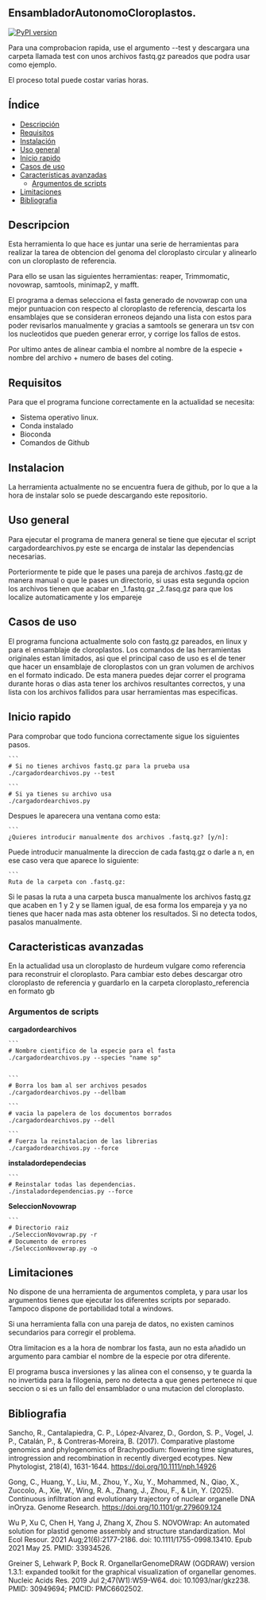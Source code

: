 ## EnsambladorAutonomoCloroplastos.
[![PyPI version](https://img.shields.io/pypi/v/numpy)](https://pypi.org/project/numpy)

Para una comprobacion rapida, use el argumento --test y descargara una carpeta llamada test con unos archivos 
fastq.gz pareados que podra usar como ejemplo.

El proceso total puede costar varias horas.

## Índice

- [Descripción](#descripcion)
- [Requisitos](#requisitos)
- [Instalación](#instalacion)
- [Uso general](#uso-general)
- [Inicio rapido](#inicio-rapido)
- [Casos de uso](#casos-de-uso)
- [Características avanzadas](#caracteristicas-avanzadas)
  - [Argumentos de scripts](#argumentos-de-scripts)
- [Limitaciones](#limitaciones)
- [Bibliografia](#bibliografia)

## Descripcion

Esta herramienta lo que hace es juntar una serie de herramientas para realizar la tarea de obtencion del genoma 
del cloroplasto circular y alinearlo con un cloroplasto de referencia.

Para ello se usan las siguientes herramientas: reaper, Trimmomatic, novowrap, samtools, minimap2, y mafft. 

El programa a demas selecciona el fasta generado de novowrap con una mejor puntuacion con respecto al 
cloroplasto de referencia, descarta los ensamblajes que se consideran erroneos dejando una lista con 
estos para poder revisarlos manualmente y gracias a samtools se generara un tsv con los nucleotidos que pueden
generar error, y corrige los fallos de estos.

Por ultimo antes de alinear cambia el nombre al nombre de la especie + nombre del archivo + numero de bases del
coting.

## Requisitos

Para que el programa funcione correctamente en la actualidad se necesita:

 - Sistema operativo linux.
 - Conda instalado
 - Bioconda
 - Comandos de Github

## Instalacion

La herramienta actualmente no se encuentra fuera de github, por lo que a la hora de instalar solo se puede 
descargando este repositorio.

## Uso general

Para ejecutar el programa de manera general se tiene que ejecutar el script cargadordearchivos.py este se encarga 
de instalar las dependencias necesarias.

Porteriormente te pide que le pases una pareja de archivos .fastq.gz de manera manual o que le pases un directorio,
si usas esta segunda opcion los archivos tienen que acabar en _1.fastq.gz _2.fasq.gz para que los localize 
automaticamente y los empareje

## Casos de uso

El programa funciona actualmente solo con fastq.gz pareados, en linux y para el ensamblaje de cloroplastos. Los
comandos de las herramientas originales estan limitados, asi que el principal caso de uso es el de tener que hacer
un ensamblaje de cloroplastos con un gran volumen de archivos en el formato indicado. De esta manera puedes dejar
correr el programa durante horas o dias asta tener los archivos resultantes correctos, y una lista con los archivos
fallidos para usar herramientas mas especificas.

## Inicio rapido

Para comprobar que todo funciona correctamente sigue los siguientes pasos.

    ``` 
    # Si no tienes archivos fastq.gz para la prueba usa
    ./cargadordearchivos.py --test

    ``` 
    # Si ya tienes su archivo usa
    ./cargadordearchivos.py

Despues le aparecera una ventana como esta:

    ```   
    ¿Quieres introducir manualmente dos archivos .fastq.gz? [y/n]:
  
Puede introducir manualmente la direccion de cada fastq.gz o darle a n, en ese caso vera que aparece lo siguiente:

    ``` 
    Ruta de la carpeta con .fastq.gz:
  
Si le pasas la ruta a una carpeta busca manualmente los archivos fastq.gz que acaben en 1 y 2 y se llamen igual,
de esa forma los empareja y ya no tienes que hacer nada mas asta obtener los resultados. Si no detecta todos, pasalos
manualmente.
  

## Caracteristicas avanzadas

En la actualidad usa un cloroplasto de hurdeum vulgare como referencia para reconstruir el cloroplasto. Para cambiar
esto debes descargar otro cloroplasto de referencia y guardarlo en la carpeta cloroplasto_referencia en formato gb

### Argumentos de scripts

  **cargadordearchivos**

    ``` 
    # Nombre cientifico de la especie para el fasta
    ./cargadordearchivos.py --species "name sp"


    ``` 
    # Borra los bam al ser archivos pesados
    ./cargadordearchivos.py --dellbam

    ``` 
    # vacia la papelera de los documentos borrados
    ./cargadordearchivos.py --dell

    ``` 
    # Fuerza la reinstalacion de las librerias
    ./cargadordearchivos.py --force


  **instaladordependecias**
  
    ``` 
    # Reinstalar todas las dependencias.
    ./instaladordependencias.py --force


  **SeleccionNovowrap**
  
    ```
    # Directorio raiz
    ./SeleccionNovowrap.py -r
    # Documento de errores
    ./SeleccionNovowrap.py -o

    
## Limitaciones

No dispone de una herramienta de argumentos completa, y para usar los argumentos tienes que ejecutar los diferentes
scripts por separado. Tampoco dispone de portabilidad total a windows.

Si una herramienta falla con una pareja de datos, no existen caminos secundarios para corregir el problema.

Otra limitacion es a la hora de nombrar los fasta, aun no esta añadido un argumento para cambiar el nombre de la 
especie por otra diferente.

El programa busca inversiones y las alinea con el consenso, y te guarda la no invertida para la filogenia, pero no
detecta a que genes pertenece ni que seccion o si es un fallo del ensamblador o una mutacion del cloroplasto.

## Bibliografia

Sancho, R., Cantalapiedra, C. P., López‐Alvarez, D., Gordon, S. P., Vogel, J. P., Catalán, P., & Contreras‐Moreira, B. (2017). Comparative plastome genomics and phylogenomics of Brachypodium: flowering time signatures, introgression and recombination in recently diverged ecotypes. New Phytologist, 218(4), 1631-1644. https://doi.org/10.1111/nph.14926

Gong, C., Huang, Y., Liu, M., Zhou, Y., Xu, Y., Mohammed, N., Qiao, X., Zuccolo, A., Xie, W., Wing, R. A., Zhang, J., Zhou, F., & Lin, Y. (2025). Continuous infiltration and evolutionary trajectory of nuclear organelle DNA inOryza. Genome Research. https://doi.org/10.1101/gr.279609.124

Wu P, Xu C, Chen H, Yang J, Zhang X, Zhou S. NOVOWrap: An automated solution for plastid genome assembly and structure standardization. Mol Ecol Resour. 2021 Aug;21(6):2177-2186. doi: 10.1111/1755-0998.13410. Epub 2021 May 25. PMID: 33934526.

Greiner S, Lehwark P, Bock R. OrganellarGenomeDRAW (OGDRAW) version 1.3.1: expanded toolkit for the graphical visualization of organellar genomes. Nucleic Acids Res. 2019 Jul 2;47(W1):W59-W64. doi: 10.1093/nar/gkz238. PMID: 30949694; PMCID: PMC6602502.


